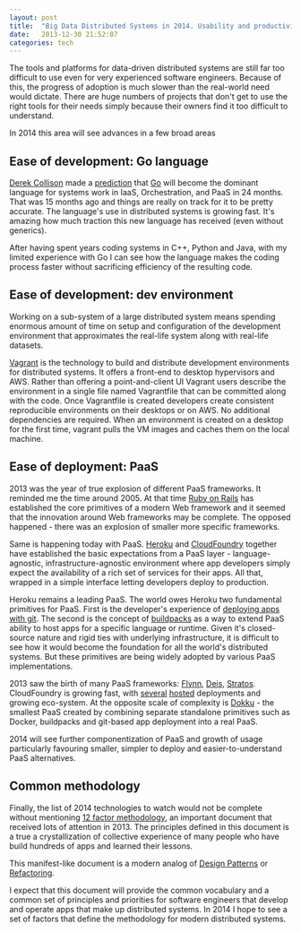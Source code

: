 ```yaml
---
layout: post
title:  "Big Data Distributed Systems in 2014. Usability and productivity"
date:   2013-12-30 21:52:07
categories: tech
---
```

The tools and platforms for data-driven distributed systems are still far too difficult to use even for very experienced software engineers. Because of this, the progress of adoption is much slower than the real-world need would dictate. There are huge numbers of projects that don't get to use the right tools for their needs simply because their owners find it too difficult to understand.

In 2014 this area will see advances in a few broad areas

## Ease of development: Go language
[Derek Collison](https://twitter.com/derekcollison‎) made a [prediction](https://twitter.com/derekcollison/status/245522124666716160) that [Go](http://golang.org) will become the dominant language for systems work in IaaS, Orchestration, and PaaS in 24 months. That was 15 months ago and things are really on track for it to be pretty accurate. The language's use in distributed systems is growing fast. It's amazing how much traction this new language has received (even without generics).

After having spent years coding systems in C++, Python and Java, with my limited experience with Go I can see how the language makes the coding process faster without sacrificing efficiency of the resulting code.

## Ease of development: dev environment
Working on a sub-system of a large distributed system means spending enormous amount of time on setup and configuration of the development environment that approximates the real-life system along with real-life datasets.

[Vagrant](http://www.vagrantup.com/) is the technology to build and distribute development environments for distributed systems. It offers a front-end to desktop hypervisors and AWS. Rather than offering a point-and-client UI Vagrant users describe the environment in a single file named Vagrantfile that can be committed along with the code. Once Vagrantfile is created developers create consistent reproducible environments on their desktops or on AWS. No additional dependencies are required. When an environment is created on a desktop for the first time, vagrant pulls the VM images and caches them on the local machine. 

## Ease of deployment: PaaS
2013 was the year of true explosion of different PaaS frameworks. It reminded me the time around 2005. At that time [Ruby on Rails](http://rubyonrails.org/) has established the core primitives of a modern Web framework and it seemed that the innovation around Web frameworks may be complete. The opposed happened - there was an explosion of smaller more specific frameworks.

Same is happening today with PaaS. [Heroku](http://heroku.com) and [CloudFoundry](http://www.cloudfoundry.com/) together have established the basic expectations from a PaaS layer - language-agnostic, infrastructure-agnostic environment where app developers simply expect the availability of a rich set of services for their apps. All that, wrapped in a simple interface letting developers deploy to production.

Heroku remains a leading PaaS. The world owes Heroku two fundamental primitives for PaaS. First is the developer's experience of [deploying apps with git](https://devcenter.heroku.com/articles/git). The second is the concept of [buildpacks](https://devcenter.heroku.com/articles/buildpacks) as a way to extend PaaS ability to host apps for a specific language or runtime. Given it's closed-source nature and rigid ties with underlying infrastructure, it is difficult to see how it would become the foundation for all the world's distributed systems. But these primitives are being widely adopted by various PaaS implementations.

2013 saw the birth of many PaaS frameworks: [Flynn](https://flynn.io/), [Deis](http://deis.io/), [Stratos](http://stratos.incubator.apache.org/). CloudFoundry is growing fast, with [several](https://www.appfog.com/) [hosted](http://static.com/) deployments and growing eco-system. At the opposite scale of complexity is [Dokku](http://progrium.com/blog/2013/06/19/dokku-the-smallest-paas-implementation-youve-ever-seen/) - the smallest PaaS created by combining separate standalone primitives such as Docker, buildpacks and git-based app deployment into a real PaaS.

2014 will see further componentization of PaaS and growth of usage particularly favouring smaller, simpler to deploy and easier-to-understand PaaS alternatives.

## Common methodology
Finally, the list of 2014 technologies to watch would not be complete without mentioning [12 factor methodology](http://12factor.net/), an important document that received lots of attention in 2013. The principles defined in this document is a true a crystallization of collective experience of many people who have build hundreds of apps and learned their lessons.

This manifest-like document is a modern analog of [Design Patterns](http://en.wikipedia.org/wiki/Design_Patterns) or [Refactoring](http://en.wikipedia.org/wiki/Refactoring). 

I expect that this document will provide the common vocabulary and a common set of principles and priorities for software engineers that develop and operate apps that make up distributed systems. In 2014 I hope to see a set of factors that define the methodology for modern distributed systems. 